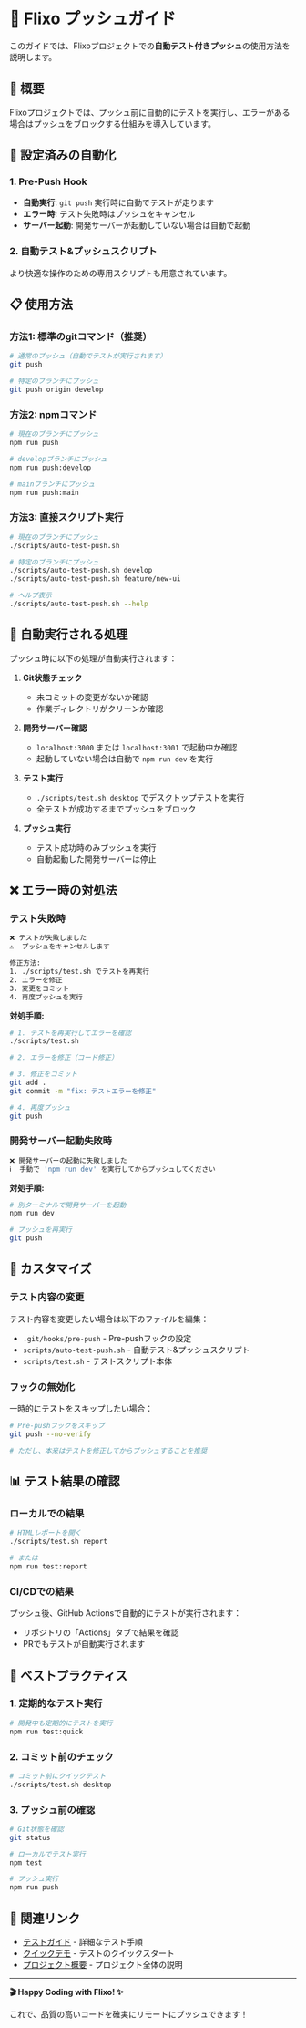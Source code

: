 # 🚀 Flixo プッシュガイド

このガイドでは、Flixoプロジェクトでの**自動テスト付きプッシュ**の使用方法を説明します。

## 🎯 概要

Flixoプロジェクトでは、プッシュ前に自動的にテストを実行し、エラーがある場合はプッシュをブロックする仕組みを導入しています。

## 🔧 設定済みの自動化

### 1. Pre-Push Hook
- **自動実行**: `git push` 実行時に自動でテストが走ります
- **エラー時**: テスト失敗時はプッシュをキャンセル
- **サーバー起動**: 開発サーバーが起動していない場合は自動で起動

### 2. 自動テスト&プッシュスクリプト
より快適な操作のための専用スクリプトも用意されています。

## 📋 使用方法

### 方法1: 標準のgitコマンド（推奨）

```bash
# 通常のプッシュ（自動でテストが実行されます）
git push

# 特定のブランチにプッシュ
git push origin develop
```

### 方法2: npmコマンド

```bash
# 現在のブランチにプッシュ
npm run push

# developブランチにプッシュ
npm run push:develop

# mainブランチにプッシュ
npm run push:main
```

### 方法3: 直接スクリプト実行

```bash
# 現在のブランチにプッシュ
./scripts/auto-test-push.sh

# 特定のブランチにプッシュ
./scripts/auto-test-push.sh develop
./scripts/auto-test-push.sh feature/new-ui

# ヘルプ表示
./scripts/auto-test-push.sh --help
```

## 🔄 自動実行される処理

プッシュ時に以下の処理が自動実行されます：

1. **Git状態チェック**
   - 未コミットの変更がないか確認
   - 作業ディレクトリがクリーンか確認

2. **開発サーバー確認**
   - `localhost:3000` または `localhost:3001` で起動中か確認
   - 起動していない場合は自動で `npm run dev` を実行

3. **テスト実行**
   - `./scripts/test.sh desktop` でデスクトップテストを実行
   - 全テストが成功するまでプッシュをブロック

4. **プッシュ実行**
   - テスト成功時のみプッシュを実行
   - 自動起動した開発サーバーは停止

## ❌ エラー時の対処法

### テスト失敗時

```bash
❌ テストが失敗しました
⚠️  プッシュをキャンセルします

修正方法:
1. ./scripts/test.sh でテストを再実行
2. エラーを修正
3. 変更をコミット
4. 再度プッシュを実行
```

**対処手順:**

```bash
# 1. テストを再実行してエラーを確認
./scripts/test.sh

# 2. エラーを修正（コード修正）

# 3. 修正をコミット
git add .
git commit -m "fix: テストエラーを修正"

# 4. 再度プッシュ
git push
```

### 開発サーバー起動失敗時

```bash
❌ 開発サーバーの起動に失敗しました
ℹ️  手動で 'npm run dev' を実行してからプッシュしてください
```

**対処手順:**

```bash
# 別ターミナルで開発サーバーを起動
npm run dev

# プッシュを再実行
git push
```

## 🎨 カスタマイズ

### テスト内容の変更

テスト内容を変更したい場合は以下のファイルを編集：

- `.git/hooks/pre-push` - Pre-pushフックの設定
- `scripts/auto-test-push.sh` - 自動テスト&プッシュスクリプト
- `scripts/test.sh` - テストスクリプト本体

### フックの無効化

一時的にテストをスキップしたい場合：

```bash
# Pre-pushフックをスキップ
git push --no-verify

# ただし、本来はテストを修正してからプッシュすることを推奨
```

## 📊 テスト結果の確認

### ローカルでの結果

```bash
# HTMLレポートを開く
./scripts/test.sh report

# または
npm run test:report
```

### CI/CDでの結果

プッシュ後、GitHub Actionsで自動的にテストが実行されます：

- リポジトリの「Actions」タブで結果を確認
- PRでもテストが自動実行されます

## 🚀 ベストプラクティス

### 1. 定期的なテスト実行

```bash
# 開発中も定期的にテストを実行
npm run test:quick
```

### 2. コミット前のチェック

```bash
# コミット前にクイックテスト
./scripts/test.sh desktop
```

### 3. プッシュ前の確認

```bash
# Git状態を確認
git status

# ローカルでテスト実行
npm test

# プッシュ実行
npm run push
```

## 🔗 関連リンク

- [テストガイド](TESTING.md) - 詳細なテスト手順
- [クイックデモ](QUICK_TEST_DEMO.md) - テストのクイックスタート
- [プロジェクト概要](README.md) - プロジェクト全体の説明

---

**🎬 Happy Coding with Flixo! ✨**

これで、品質の高いコードを確実にリモートにプッシュできます！